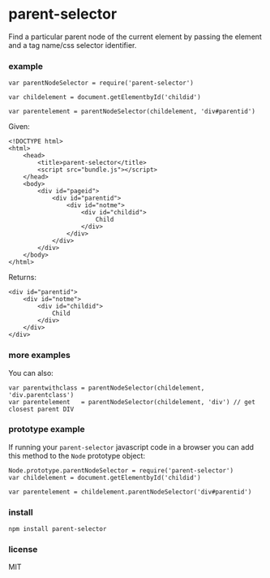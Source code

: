 # parent-selector

Find a particular parent node of the current element by passing the element and a tag name/css
selector identifier.

### example
```
var parentNodeSelector = require('parent-selector')

var childelement = document.getElementbyId('childid')

var parentelement = parentNodeSelector(childelement, 'div#parentid')
```

Given:
```
<!DOCTYPE html>
<html>
    <head>
        <title>parent-selector</title>
        <script src="bundle.js"></script>
    </head>
    <body>
        <div id="pageid">
            <div id="parentid">
                <div id="notme">
                    <div id="childid">
                        Child
                    </div>
                </div>
            </div>
        </div>
    </body>
</html>
```

Returns:
```
<div id="parentid">
    <div id="notme">
        <div id="childid">
            Child
        </div>
    </div>
</div>
```

### more examples

You can also:
```
var parentwithclass = parentNodeSelector(childelement, 'div.parentclass')
var parentelement   = parentNodeSelector(childelement, 'div') // get closest parent DIV
```
### prototype example

If running your `parent-selector` javascript code in a browser you can add this method to the `Node` prototype
object:
```
Node.prototype.parentNodeSelector = require('parent-selector')
var childelement = document.getElementbyId('childid')

var parentelement = childelement.parentNodeSelector('div#parentid')
```

### install
```
npm install parent-selector
```

### license

MIT

